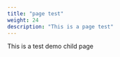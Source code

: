 ```yaml
---
title: "page test" 
weight: 24
description: "This is a page test"
---
```


This is a test demo child page